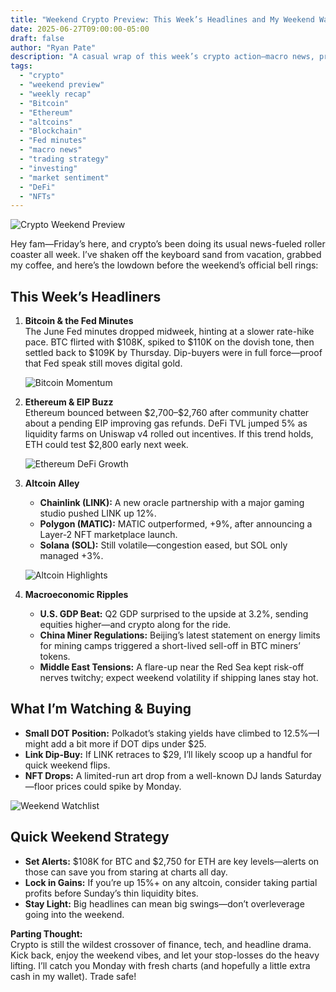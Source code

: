 ```yaml
---
title: "Weekend Crypto Preview: This Week’s Headlines and My Weekend Watchlist"
date: 2025-06-27T09:00:00-05:00
draft: false
author: "Ryan Pate"
description: "A casual wrap of this week’s crypto action—macro news, price moves, and what I’m eyeing over the weekend."
tags:
  - "crypto"
  - "weekend preview"
  - "weekly recap"
  - "Bitcoin"
  - "Ethereum"
  - "altcoins"
  - "Blockchain"
  - "Fed minutes"
  - "macro news"
  - "trading strategy"
  - "investing"
  - "market sentiment"
  - "DeFi"
  - "NFTs"
---
```


![Crypto Weekend Preview](/images/crypto-weekend-preview.jpg)

Hey fam—Friday’s here, and crypto’s been doing its usual news-fueled roller coaster all week. I’ve shaken off the keyboard sand from vacation, grabbed my coffee, and here’s the lowdown before the weekend’s official bell rings:

## This Week’s Headliners

1. **Bitcoin & the Fed Minutes**  
   The June Fed minutes dropped midweek, hinting at a slower rate-hike pace. BTC flirted with \$108K, spiked to \$110K on the dovish tone, then settled back to \$109K by Thursday. Dip-buyers were in full force—proof that Fed speak still moves digital gold.

   ![Bitcoin Momentum](/images/bitcoin-momentum.png)

2. **Ethereum & EIP Buzz**  
   Ethereum bounced between \$2,700–\$2,760 after community chatter about a pending EIP improving gas refunds. DeFi TVL jumped 5% as liquidity farms on Uniswap v4 rolled out incentives. If this trend holds, ETH could test \$2,800 early next week.

   ![Ethereum DeFi Growth](/images/ethereum-defi-growth.jpg)

3. **Altcoin Alley**  
   - **Chainlink (LINK):** A new oracle partnership with a major gaming studio pushed LINK up 12%.  
   - **Polygon (MATIC):** MATIC outperformed, +9%, after announcing a Layer-2 NFT marketplace launch.  
   - **Solana (SOL):** Still volatile—congestion eased, but SOL only managed +3%.

   ![Altcoin Highlights](/images/altcoin-highlights.png)

4. **Macroeconomic Ripples**  
   - **U.S. GDP Beat:** Q2 GDP surprised to the upside at 3.2%, sending equities higher—and crypto along for the ride.  
   - **China Miner Regulations:** Beijing’s latest statement on energy limits for mining camps triggered a short-lived sell-off in BTC miners’ tokens.  
   - **Middle East Tensions:** A flare-up near the Red Sea kept risk-off nerves twitchy; expect weekend volatility if shipping lanes stay hot.

## What I’m Watching & Buying

- **Small DOT Position:** Polkadot’s staking yields have climbed to 12.5%—I might add a bit more if DOT dips under \$25.  
- **Link Dip-Buy:** If LINK retraces to \$29, I’ll likely scoop up a handful for quick weekend flips.  
- **NFT Drops:** A limited-run art drop from a well-known DJ lands Saturday—floor prices could spike by Monday.

![Weekend Watchlist](/images/weekend-watchlist.jpg)

## Quick Weekend Strategy

- **Set Alerts:** \$108K for BTC and \$2,750 for ETH are key levels—alerts on those can save you from staring at charts all day.  
- **Lock in Gains:** If you’re up 15%+ on any altcoin, consider taking partial profits before Sunday’s thin liquidity bites.  
- **Stay Light:** Big headlines can mean big swings—don’t overleverage going into the weekend.

**Parting Thought:**  
Crypto is still the wildest crossover of finance, tech, and headline drama. Kick back, enjoy the weekend vibes, and let your stop-losses do the heavy lifting. I’ll catch you Monday with fresh charts (and hopefully a little extra cash in my wallet). Trade safe!  